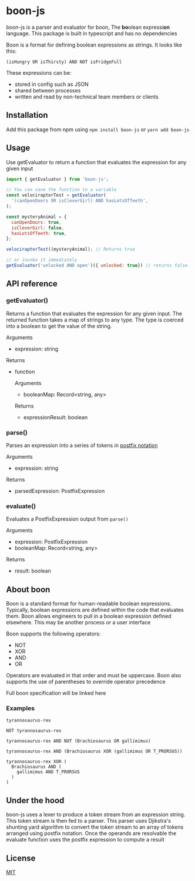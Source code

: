 # boon-js

boon-js is a parser and evaluator for boon, The **bo**olean expressi**on** language. This package is built in typescript and has no dependencies

Boon is a format for defining boolean expressions as strings. It looks like this:

```boon
(isHungry OR isThirsty) AND NOT isFridgeFull
```

These expressions can be:

- stored in config such as JSON
- shared between processes
- written and read by non-technical team members or clients

## Installation

Add this package from npm using `npm install boon-js` or `yarn add boon-js`

## Usage

Use getEvaluator to return a function that evaluates the expression for any given input

```javascript
import { getEvaluator } from 'boon-js';

// You can save the function to a variable
const velociraptorTest = getEvaluator(
  '(canOpenDoors OR isCleverGirl) AND hasLotsOfTeeth',
);

const mysteryAnimal = {
  canOpenDoors: true,
  isCleverGirl: false,
  hasLotsOfTeeth: true,
};

velociraptorTest((mysteryAnimal); // Returns true

// or invoke it immediately
getEvaluator('unlocked AND open')({ unlocked: true}) // returns false
```

## API reference

### getEvaluator()

Returns a function that evaluates the expression for any given input. The returned function takes a map of strings to any type. The type is coerced into a boolean to get the value of the string.

Arguments

- expression: string

Returns

- function

  Arguments

  - booleanMap: Record<string, any>

  Returns

  - expressionResult: boolean

### parse()

Parses an expression into a series of tokens in [postfix notation](https://en.wikipedia.org/wiki/Reverse_Polish_notation)

Arguments

- expression: string

Returns

- parsedExpression: PostfixExpression

### evaluate()

Evaluates a PostfixExpression output from `parse()`

Arguments

- expression: PostfixExpression
- booleanMap: Record<string, any>

Returns

- result: boolean

## About boon

Boon is a standard format for human-readable boolean expressions. Typically, boolean expressions are defined within the code that evaluates them. Boon allows engineers to pull in a boolean expression defined elsewhere. This may be another process or a user interface

Boon supports the following operators:

- NOT
- XOR
- AND
- OR

Operators are evaluated in that order and must be uppercase. Boon also supports the use of parentheses to override operator precedence

Full boon specification will be linked here

### Examples

```boon
tyrannosaurus-rex

NOT tyrannosaurus-rex

tyrannosaurus-rex AND NOT (Brachiosaurus OR gallimimus)

tyrannosaurus-rex AND (Brachiosaurus XOR (gallimimus OR T_PRORSUS))

tyrannosaurus-rex XOR (
  Brachiosaurus AND (
    gallimimus AND T_PRORSUS
  )
)
```

## Under the hood

boon-js uses a lexer to produce a token stream from an expression string. This token stream is then fed to a parser. This parser uses Djikstra's shunting yard algorithm to convert the token stream to an array of tokens arranged using postfix notation. Once the operands are resolvable the evaluate function uses the postfix expression to compute a result

## License

[MIT](https://https://github.com/jakec-github/boon-js/blob/master/LICENSE.md)
